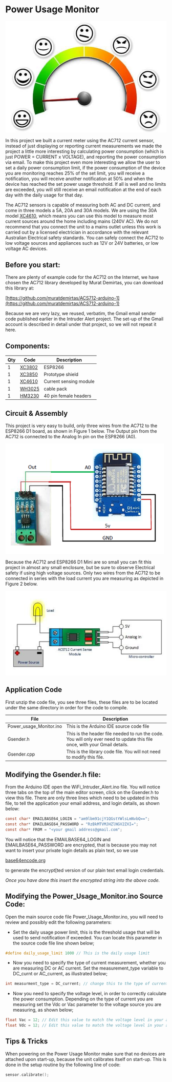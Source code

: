 
# Power Usage Monitor

![](images/title.jpg)

In this project we built a current meter using the AC712 current sensor, instead of just displaying or reporting current measurements we made the project a little more interesting by calculating power consumption (which is just POWER = CURRENT x VOLTAGE), and reporting the power consumption via email. To make this project even more interesting we allow the user to set a daily power consumption limit, if the power consumption of the device you are monitoring reaches 25% of the set limit, you will receive a notification, you will receive another notification at 50% and when the device has reached the set power usage threshold. If all is well and no limits are exceeded, you will still receive an email notification at the end of each day with the daily usage for that day.

The AC712 sensors is capable of measuring both AC and DC current, and come in three models a 5A, 20A and 30A models. We are using the 30A model [XC4610](https://jaycar.com.au/p/XC4610), which means you can use this model to measure most current sources around the home including mains (240V AC). We do not recommend that you connect the unit to a mains outlet unless this work is carried out by a licensed electrician in accordance with the relevant Australian Electrical safety standards. You can safely connect the AC712 to low voltage sources and appliances such as 12V or 24V batteries, or low voltage AC devices.

## Before you start:

There are plenty of example code for the AC712 on the Internet, we have chosen the AC712 library developed by Murat Demirtas, you can download this library at:

[https://github.com/muratdemirtas/ACS712-arduino-1](https://github.com/muratdemirtas/ACS712-arduino-1)

Because we are very lazy, we reused, verbatim, the Gmail email sender code published earlier in the Intruder Alert project. The set-up of the Gmail account is described in detail under that project, so we will not repeat it here.

## Components:


|Qty| Code | Description |
|---|---|---|
|1 | [XC3802](http://jaycar.com.au/p/XC3802) | ESP8266
|1 | [XC3850](http://jaycar.com.au/p/XC3850) | Prototype shield
|1 | [XC4610](http://jaycar.com.au/p/XC4610) | Current sensing module
|1 | [WH3025](http://jaycar.com.au/p/WH3025) | cable pack
|1 | [HM3230](http://jaycar.com.au/p/HM3230) | 40 pin female headers

## Circuit & Assembly

This project is very easy to build, only three wires from the AC712 to the ESP8266 D1 board, as shown in Figure 1 below. The Output pin from the AC712 is connected to the Analog In pin on the ESP8266 (A0).

![](images/diagram01.png)

Because the AC712 and ESP8266 D1 Mini are so small you can fit this project in almost any small enclosure, but be sure to observe Electrical safety if using high voltage sources. Only two wires from the AC712 to be connected in series with the load current you are measuring as depicted in Figure 2 below.

![](images/diagram02.png)

## Application Code

First unzip the code file, you see three files, these files are to be located under the same directory in order for the code to compile.

| File | Description |
|---|---
|Power_usage_Monitor.ino|This is the Arduino IDE source code file
|Gsender.h|This is the header file needed to run the code. You will only ever need to update this file once, with your Gmail details.
|Gsender.cpp|This is the library code file. You will not need to modify this file.

## Modifying the Gsender.h file:

From the Arduino IDE open the WiFi_Intruder_Alert.ino file. You will notice three tabs on the top of the main editor screen, click on the Gsender.h to view this file. There are only three lines which need to be updated in this file, to tell the application your email address, and login details, as shown below:

```c
const char* EMAILBASE64_LOGIN = "am9lbm91cjY1QGstYWlsLmNvbQ==";
const char* EMAILBASE64_PASSWORD = "RzBkMTVMJHZlNGV2ZXI=";
const char* FROM = "<your gmail address@gmail.com";
```

You will notice that the EMAILBASE64_LOGIN and EMAILBASE64_PASSWORD are encrypted, that is because you may not want to insert your private login details as plain text, so we use

[base64encode.org](https://www.base64encode.org/)

to generate the encrypt[ted version of our plain text email login credentials.

*Once you have done this insert the encrypted string into the above code.*

## Modifying the Power_Usage_Monitor.ino Source Code:

Open the main source code file Power_Usage_Monitor.ino, you will need to review and possibly edit the following parameters:

* Set the daily usage power limit, this is the threshold usage that will be used to send notification if exceeded. You can locate this parameter in the source code file line shown below;

```c
#define daily_usage_limit 1000 // This is the daily usage limit
```

* Now you need to specify the type of current measurement, whether you are measuring DC or AC current. Set the measurement_type variable to DC_curnt or AC_current, as illustrated below;

```c
int measurment_type = DC_current; // change this to the type of current DC or AC
```

* Now you need to specify the voltage level, in order to correctly calculate the power consumption. Depending on the type of current you are measuring set the Vdc or Vac parameter to the voltage source you are measuring, as shown below;

```c
float Vac = 12; // Edit this value to match the voltage level in your application.
float Vdc = 12; // Edit this value to match the voltage level in your application.
```

## Tips & Tricks

When powering on the Power Usage Monitor make sure that no devices are attached upon start-up, because the unit calibrates itself on start-up. This is done in the setup routine by the following line of code:

```c
sensor.calibrate();
```
